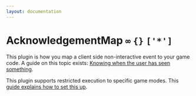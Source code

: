 ```yaml
---
layout: documentation
---
```


# AcknowledgementMap `∞` `{}` `['*']`
This plugin is how you map a client side non-interactive event to your game code. A guide on this topic exists: [Knowing when the user has seen something](/docs/guides/ackmap.html).

This plugin supports restricted execution to specific game modes. This [guide explains how to set this up](/docs/guides/restricted-execution.html).